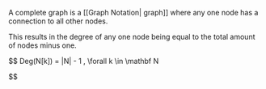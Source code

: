 A complete graph is a [[Graph Notation| graph]] where any one node has a connection to all other nodes.

This results in the degree of any one node being equal to the total amount of nodes minus one.


$$
Deg(N[k]) = |N| - 1 , \forall k \in \mathbf N

$$